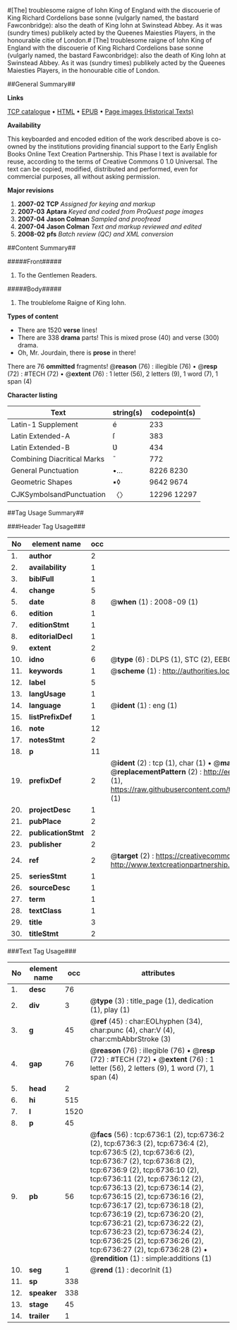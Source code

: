 #[The] troublesome raigne of Iohn King of England with the discouerie of King Richard Cordelions base sonne (vulgarly named, the bastard Fawconbridge): also the death of King Iohn at Swinstead Abbey. As it was (sundry times) publikely acted by the Queenes Maiesties Players, in the honourable citie of London.#
[The] troublesome raigne of Iohn King of England with the discouerie of King Richard Cordelions base sonne (vulgarly named, the bastard Fawconbridge): also the death of King Iohn at Swinstead Abbey. As it was (sundry times) publikely acted by the Queenes Maiesties Players, in the honourable citie of London.

##General Summary##

**Links**

[TCP catalogue](http://www.ota.ox.ac.uk/tcp/)  • 
[HTML](http://tei.it.ox.ac.uk/tcp/Texts-HTML/free/A68/A68278.html)  • 
[EPUB](http://tei.it.ox.ac.uk/tcp/Texts-EPUB/free/A68/A68278.epub) • 
[Page images (Historical Texts)](https://data.historicaltexts.jisc.ac.uk/view?pubId=eebo-99842108e&pageId=eebo-99842108e-6736-1)

**Availability**

This keyboarded and encoded edition of the
	       work described above is co-owned by the institutions
	       providing financial support to the Early English Books
	       Online Text Creation Partnership. This Phase I text is
	       available for reuse, according to the terms of Creative
	       Commons 0 1.0 Universal. The text can be copied,
	       modified, distributed and performed, even for
	       commercial purposes, all without asking permission.

**Major revisions**

1. __2007-02__ __TCP__ *Assigned for keying and markup*
1. __2007-03__ __Aptara__ *Keyed and coded from ProQuest page images*
1. __2007-04__ __Jason Colman__ *Sampled and proofread*
1. __2007-04__ __Jason Colman__ *Text and markup reviewed and edited*
1. __2008-02__ __pfs__ *Batch review (QC) and XML conversion*

##Content Summary##

#####Front#####

1. To the Gentlemen Readers.

#####Body#####

1. The troubleſome Raigne of
King Iohn.

**Types of content**

  * There are 1520 **verse** lines!
  * There are 338 **drama** parts! This is mixed prose (40) and verse (300) drama.
  * Oh, Mr. Jourdain, there is **prose** in there!

There are 76 **ommitted** fragments! 
 @__reason__ (76) : illegible (76)  •  @__resp__ (72) : #TECH (72)  •  @__extent__ (76) : 1 letter (56), 2 letters (9), 1 word (7), 1 span (4)

**Character listing**


|Text|string(s)|codepoint(s)|
|---|---|---|
|Latin-1 Supplement|é|233|
|Latin Extended-A|ſ|383|
|Latin Extended-B|Ʋ|434|
|Combining             Diacritical Marks|̄|772|
|General Punctuation|•…|8226 8230|
|Geometric Shapes|▪◊|9642 9674|
|CJKSymbolsandPunctuation|〈〉|12296 12297|

##Tag Usage Summary##

###Header Tag Usage###

|No|element name|occ|attributes|
|---|---|---|---|
|1.|__author__|2||
|2.|__availability__|1||
|3.|__biblFull__|1||
|4.|__change__|5||
|5.|__date__|8| @__when__ (1) : 2008-09 (1)|
|6.|__edition__|1||
|7.|__editionStmt__|1||
|8.|__editorialDecl__|1||
|9.|__extent__|2||
|10.|__idno__|6| @__type__ (6) : DLPS (1), STC (2), EEBO-CITATION (1), PROQUEST (1), VID (1)|
|11.|__keywords__|1| @__scheme__ (1) : http://authorities.loc.gov/ (1)|
|12.|__label__|5||
|13.|__langUsage__|1||
|14.|__language__|1| @__ident__ (1) : eng (1)|
|15.|__listPrefixDef__|1||
|16.|__note__|12||
|17.|__notesStmt__|2||
|18.|__p__|11||
|19.|__prefixDef__|2| @__ident__ (2) : tcp (1), char (1)  •  @__matchPattern__ (2) : ([0-9\-]+):([0-9IVX]+) (1), (.+) (1)  •  @__replacementPattern__ (2) : http://eebo.chadwyck.com/downloadtiff?vid=$1&page=$2 (1), https://raw.githubusercontent.com/textcreationpartnership/Texts/master/tcpchars.xml#$1 (1)|
|20.|__projectDesc__|1||
|21.|__pubPlace__|2||
|22.|__publicationStmt__|2||
|23.|__publisher__|2||
|24.|__ref__|2| @__target__ (2) : https://creativecommons.org/publicdomain/zero/1.0/ (1), http://www.textcreationpartnership.org/docs/. (1)|
|25.|__seriesStmt__|1||
|26.|__sourceDesc__|1||
|27.|__term__|1||
|28.|__textClass__|1||
|29.|__title__|3||
|30.|__titleStmt__|2||


###Text Tag Usage###

|No|element name|occ|attributes|
|---|---|---|---|
|1.|__desc__|76||
|2.|__div__|3| @__type__ (3) : title_page (1), dedication (1), play (1)|
|3.|__g__|45| @__ref__ (45) : char:EOLhyphen (34), char:punc (4), char:V (4), char:cmbAbbrStroke (3)|
|4.|__gap__|76| @__reason__ (76) : illegible (76)  •  @__resp__ (72) : #TECH (72)  •  @__extent__ (76) : 1 letter (56), 2 letters (9), 1 word (7), 1 span (4)|
|5.|__head__|2||
|6.|__hi__|515||
|7.|__l__|1520||
|8.|__p__|45||
|9.|__pb__|56| @__facs__ (56) : tcp:6736:1 (2), tcp:6736:2 (2), tcp:6736:3 (2), tcp:6736:4 (2), tcp:6736:5 (2), tcp:6736:6 (2), tcp:6736:7 (2), tcp:6736:8 (2), tcp:6736:9 (2), tcp:6736:10 (2), tcp:6736:11 (2), tcp:6736:12 (2), tcp:6736:13 (2), tcp:6736:14 (2), tcp:6736:15 (2), tcp:6736:16 (2), tcp:6736:17 (2), tcp:6736:18 (2), tcp:6736:19 (2), tcp:6736:20 (2), tcp:6736:21 (2), tcp:6736:22 (2), tcp:6736:23 (2), tcp:6736:24 (2), tcp:6736:25 (2), tcp:6736:26 (2), tcp:6736:27 (2), tcp:6736:28 (2)  •  @__rendition__ (1) : simple:additions (1)|
|10.|__seg__|1| @__rend__ (1) : decorInit (1)|
|11.|__sp__|338||
|12.|__speaker__|338||
|13.|__stage__|45||
|14.|__trailer__|1||
